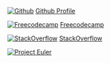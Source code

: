 [![Github](https://github.com/StackExchange/Stacks-Icons/blob/master/src/Icon/GitHub.svg)](https://github.com/MrcRjs)
[Github Profile](https://github.com/MrcRjs)

[![Freecodecamp](https://github.com/StackExchange/Stacks-Icons/blob/master/src/Icon/Code.svg)](https://www.freecodecamp.org/mrcrjs)
[Freecodecamp](https://www.freecodecamp.org/mrcrjs)

[![StackOverflow](https://github.com/StackExchange/Stacks-Icons/blob/master/src/Icon/LogoGlyphXxs.svg)](https://stackoverflow.com/users/3011836/mrcrjs)
[StackOverflow](https://stackoverflow.com/users/3011836/mrcrjs)

[![Project Euler](https://projecteuler.net/profile/MrcRjs.png)](https://projecteuler.net/about)
